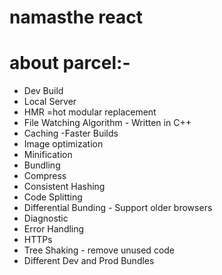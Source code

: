 # namasthe react

# about parcel:-
- Dev Build
- Local Server
- HMR =hot modular replacement
- File Watching Algorithm - Written in C++
- Caching -Faster Builds
- Image optimization
- Minification
- Bundling
- Compress
- Consistent Hashing
- Code Splitting
- Differential Bunding - Support older browsers
- Diagnostic
- Error Handling
- HTTPs
- Tree Shaking - remove unused code
- Different Dev and Prod Bundles
  
